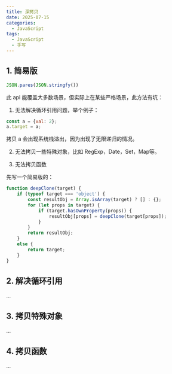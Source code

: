 ```yaml
---
title: 深拷贝
date: 2025-07-15
categories:
  - JavaScript
tags:
  - JavaScript
  - 手写
---
```


## 1. 简易版

```js
JSON.pares(JSON.stringfy())
```

此 api 能覆盖大多数场景，但实际上在某些严格场景，此方法有坑：

1. 无法解决循环引用问题，举个例子：

```js
const a = {val: 2};
a.target = a;
```

拷贝 a 会出现系统栈溢出，因为出现了无限递归的情况。

2. 无法拷贝一些特殊对象，比如 RegExp，Date，Set，Map等。

3. 无法拷贝函数

先写一个简易版的：
```js
function deepClone(target) {
    if (typeof target === 'object') {
        const resultObj = Array.isArray(target) ? [] : {};
        for (let props in target) {
            if (target.hasOwnProperty(props)) {
                resultObj[props] = deepClone(target[props]);
            }
        }
        return resultObj;
    }
    else {
        return target;
    }
}
```

## 2. 解决循环引用
...
## 3. 拷贝特殊对象
...
## 4. 拷贝函数
...